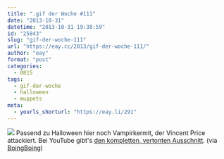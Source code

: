 ```yaml
---
title: ".gif der Woche #111"
date: "2013-10-31"
datetime: "2013-10-31 19:38:59"
id: "25843"
slug: "gif-der-woche-111"
url: "https://eay.cc/2013/gif-der-woche-111/"
author: "eay"
format: "post"
categories:
  - 0815
tags:
  - gif-der-woche
  - halloween
  - muppets
meta:
  - yourls_shorturl: "https://eay.li/291"
---
```


![](https://eay.cc/uploads/2013/vampirkermit.gif) Passend zu Halloween hier noch Vampirkermit, der Vincent Price attackiert. Bei YouTube gibt's [den kompletten, vertonten Ausschnitt](https://www.youtube.com/watch?v=lQALLGsn-Fk). (via [BoingBoing](http://boingboing.net/2013/10/30/vampire-kermit-vs-vincent-pric.html))
